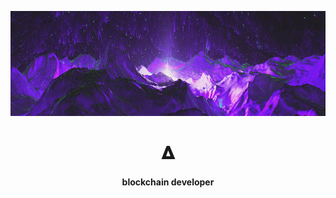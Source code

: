 [![deltartificial's GitHub Banner](./assets/GithubBanner.jpg)](https://twitter.com/deltartificial)
<h1 align="center">𝚫</h1>
<h4 align="center">blockchain developer</h4>

